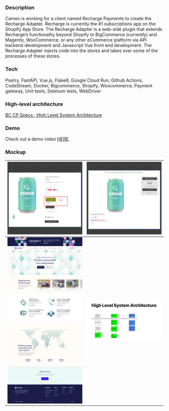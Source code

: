 ### Description
Cameo is working for a client named Recharge Payments to create the Recharge Adapter. Recharge is currently the #1 subscriptions app on the Shopify App Store. The Recharge Adapter is a web-side plugin that extends Recharge’s functionality beyond Shopify to BigCommerce (currently) and Magento, WooCommerce, or any other eCommerce platform via API backend development and Javascript Vue front end development.  The Recharge Adapter injects code into the stores and takes over some of the processes of these stores.

### Tech
Poetry, FastAPI, Vue.js, Flake8, Google Cloud Run, Github Actions, CodeStream, Docker, Bigcommerce, Shopify, Woocommerce, Payment gateway, Unit tests, Selenum tests, WebDriver

### High-level architecture
[BC CP Specs · High Level System Architecture](BC%20CP%20Specs%20·%20High%20Level%20System%20Architecture.pdf)

### Demo
Check out a demo video [HERE](https://www.loom.com/share/9996064ddff84c9d8084e03eb3465a99).

### Mockup

| ![](./recharge-adapter_01.jpg) | ![](./recharge-adapter_02.jpg) |
|--------------------------------|--------------------------------|
| ![](./recharge-adapter_03.png) | ![](./recharge-adapter_04.jpg) |
